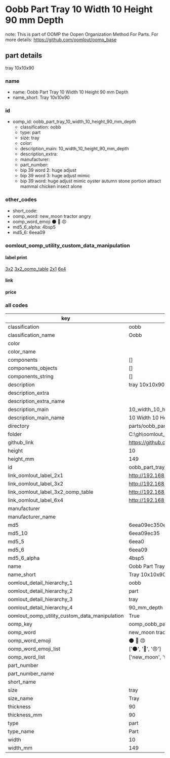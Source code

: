 # Oobb Part Tray 10 Width 10 Height 90 mm Depth  

note: This is part of OOMP the Oopen Organization Method For Parts. For more details: https://github.com/oomlout/oomp_base

##  part details
  



tray 10x10x90



### name
* name: Oobb Part Tray 10 Width 10 Height 90 mm Depth
* name_short: Tray 10x10x90 
### id
* oomp_id: oobb_part_tray_10_width_10_height_90_mm_depth
  * classification: oobb
  * type: part
  * size: tray
  * color: 
  * description_main: 10_width_10_height_90_mm_depth
  * description_extra: 
  * manufacturer: 
  * part_number: 
  * bip 39 word 2: huge adjust
  * bip 39 word 3: huge adjust mimic
  * bip 39 word: huge adjust mimic oyster autumn stone portion attract mammal chicken insect alone

### other_codes
* short_code: 
* oomp_word: new_moon tractor angry
* oomp_word_emoji :new_moon: :tractor: :angry:
* md5_6_alpha: 4bsp5
* md5_6: 6eea09






### oomlout_oomp_utility_custom_data_manipulation
#### label print
[3x2](http://192.168.1.245:1112/?label=oomp%204bsp5)
[3x2_oomp_table](http://192.168.1.108:1112/?label=oomp%204bsp5)
[2x1](http://192.168.1.242:1112/?label=oomp%204bsp5)
[6x4](http://192.168.1.55:1112/?label=oomp%204bsp5)    

#### link

                              

#### price







### all codes 
| key | value |  
| --- | --- |  
| classification | oobb |  
| classification_name | Oobb |  
| color |  |  
| color_name |  |  
| components | [] |  
| components_objects | [] |  
| components_string | [] |  
| description | tray 10x10x90 |  
| description_extra |  |  
| description_extra_name |  |  
| description_main | 10_width_10_height_90_mm_depth |  
| description_main_name | 10 Width 10 Height 90 mm Depth |  
| directory | parts/oobb_part_tray_10_width_10_height_90_mm_depth |  
| folder | C:\gh\oomlout_oobb_version_4_generated_parts\parts\oobb_part_tray_10_width_10_height_90_mm_depth |  
| github_link | https://github.com/oomlout/oomlout_oomp_part_src/tree/main/parts/oobb_part_tray_10_width_10_height_90_mm_depth |  
| height | 10 |  
| height_mm | 149 |  
| id | oobb_part_tray_10_width_10_height_90_mm_depth |  
| link_oomlout_label_2x1 | http://192.168.1.242:1112/?label=oomp%204bsp5 |  
| link_oomlout_label_3x2 | http://192.168.1.245:1112/?label=oomp%204bsp5 |  
| link_oomlout_label_3x2_oomp_table | http://192.168.1.108:1112/?label=oomp%204bsp5 |  
| link_oomlout_label_6x4 | http://192.168.1.55:1112/?label=oomp%204bsp5 |  
| manufacturer |  |  
| manufacturer_name |  |  
| md5 | 6eea09ec350ed50b5907d9e71980e375 |  
| md5_10 | 6eea09ec35 |  
| md5_5 | 6eea0 |  
| md5_6 | 6eea09 |  
| md5_6_alpha | 4bsp5 |  
| name | Oobb Part Tray 10 Width 10 Height 90 mm Depth |  
| name_short | Tray 10x10x90  |  
| oomlout_detail_hierarchy_1 | oobb |  
| oomlout_detail_hierarchy_2 | part |  
| oomlout_detail_hierarchy_3 | tray |  
| oomlout_detail_hierarchy_4 | 90_mm_depth |  
| oomlout_oomp_utility_custom_data_manipulation | True |  
| oomp_key | oomp_oobb_part_tray_10_width_10_height_90_mm_depth |  
| oomp_word | new_moon tractor angry |  
| oomp_word_emoji | :new_moon: :tractor: :angry: |  
| oomp_word_emoji_list | [':new_moon:', ':tractor:', ':angry:'] |  
| oomp_word_list | ['new_moon', 'tractor', 'angry'] |  
| part_number |  |  
| part_number_name |  |  
| short_name |  |  
| size | tray |  
| size_name | Tray |  
| thickness | 90 |  
| thickness_mm | 90 |  
| type | part |  
| type_name | Part |  
| width | 10 |  
| width_mm | 149 |  
